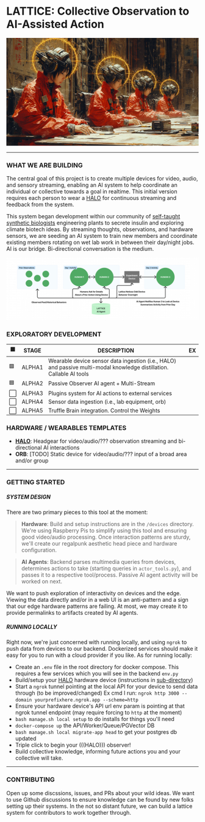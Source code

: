 # LATTICE: Collective Observation to AI-Assisted Action

![Group wearing headgear sharing perception](docs/group.webp)

---

### WHAT WE ARE BUILDING

The central goal of this project is to create multiple devices for video, audio, and sensory streaming, enabling an AI system to help coordinate an individual or collective towards a goal in realtime. This initial version requires each person to wear a [HALO](device/halo) for continuous streaming and feedback from the system.

This system began development within our community of [self-taught synthetic biologists](https://undergroundgarden.club) engineering plants to secrete insulin and exploring climate biotech ideas. By streaming thoughts, observations, and hardware sensors, we are seeding an AI system to train new members and coordinate existing members rotating on wet lab work in between their day/night jobs. AI is our bridge. Bi-directional conversation is the medium.

![Diagram of passive/active AI observations](docs/collectivebridges.png)

### EXPLORATORY DEVELOPMENT

| 🟩 | STAGE | DESCRIPTION | EX |
| --- | --- | --- | --- |
| 🟩 | ALPHA1 | Wearable device sensor data ingestion (i.e., HALO) and passive multi-modal knowledge distillation. Callable AI tools | |
| 🟦 | ALPHA2 | Passive Observer AI agent + Multi-Stream | |
| ⬜️ | ALPHA3 | Plugins system for AI actions to external services | |
| ⬜️ | ALPHA4 | Sensor data ingestion (i.e., lab equipment, orb) | |
| ⬜️ | ALPHA5 | Truffle Brain integration. Control the Weights |

### HARDWARE / WEARABLES TEMPLATES

- [**HALO**](/device/halo): Headgear for video/audio/??? observation streaming and bi-directional AI interactions
- **ORB**: [TODO] Static device for video/audio/??? input of a broad area and/or group

---

### GETTING STARTED

##### SYSTEM DESIGN

There are two primary pieces to this tool at the moment:

> **Hardware**: Build and setup instructions are in the `/devices` directory. We're using Raspberry Pis to simplify using this tool and ensuring good video/audio processing. Once interaction patterns are sturdy, we'll create our regalpunk aesthetic head piece and hardware configuration.

> **AI Agents**: Backend parses multimedia queries from devices, determines actions to take (starting queries in `actor_tools.py`), and passes it to a respective tool/process. Passive AI agent activity will be worked on next.

We want to push exploration of interactivity on devices and the edge. Viewing the data directly and/or in a web UI is an anti-pattern and a sign that our edge hardware patterns are failing. At most, we may create it to provide permalinks to artifacts created by AI agents.

##### RUNNING LOCALLY

Right now, we're just concerned with running locally, and using `ngrok` to push data from devices to our backend. Dockerized services should make it easy for you to run with a cloud provider if you like. As for running locally:

- Create an `.env` file in the root directory for docker compose. This requires a few services which you will see in the backend `env.py`
- Build/setup your [HALO](/device/halo/) hardware device (instructions in [sub-directory](/device/halo/))
- Start a `ngrok` tunnel pointing at the local API for your device to send data through (to be improved/changed) Ex cmd I run: `ngrok http 3000 --domain yourprefixhere.ngrok.app --scheme=http`
- Ensure your hardware device's API url env param is pointing at that ngrok tunnel endpoint (may require forcing to `http` at the moment)
- `bash manage.sh local setup` to do installs for things you'll need
- `docker-compose up` the API/Worker/Queue/PGVector DB
- `bash manage.sh local migrate-app head` to get your postgres db updated
- Triple click to begin your (((HALO))) observer!
- Build collective knowledge, informing future actions you and your collective will take.

---

### CONTRIBUTING

Open up some discssions, issues, and PRs about your wild ideas. We want to use Github discussions to ensure knowledge can be found by new folks setting up their systems. In the not so distant future, we can build a lattice system for contributors to work together through.

